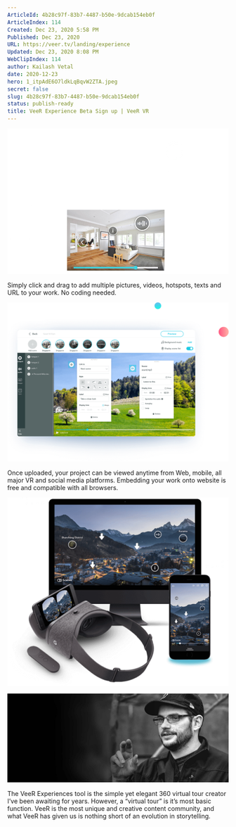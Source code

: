 ```yaml
---
ArticleId: 4b28c97f-83b7-4487-b50e-9dcab154eb0f
ArticleIndex: 114
Created: Dec 23, 2020 5:58 PM
Published: Dec 23, 2020
URL: https://veer.tv/landing/experience
Updated: Dec 23, 2020 8:08 PM
WebClipIndex: 114
author: Kailash Vetal
date: 2020-12-23
hero: 1_itpAdE6O7ldkLqBqvW2ZTA.jpeg
secret: false
slug: 4b28c97f-83b7-4487-b50e-9dcab154eb0f
status: publish-ready
title: VeeR Experience Beta Sign up | VeeR VR
---
```

![114%204b763719331440a7a84e63629652c77c/ie1_en.png](114%204b763719331440a7a84e63629652c77c/ie1_en.png)

Simply click and drag to add multiple pictures, videos, hotspots, texts and URL to your work. No coding needed.

![114%204b763719331440a7a84e63629652c77c/ie2.png](114%204b763719331440a7a84e63629652c77c/ie2.png)

Once uploaded, your project can be viewed anytime from Web, mobile, all major VR and social media platforms. Embedding your work onto website is free and compatible with all browsers.

![114%204b763719331440a7a84e63629652c77c/ie3.png](114%204b763719331440a7a84e63629652c77c/ie3.png)

![114%204b763719331440a7a84e63629652c77c/seth_bg_0cf491b0ff55a00377c3b27adcec4084.jpg](114%204b763719331440a7a84e63629652c77c/seth_bg_0cf491b0ff55a00377c3b27adcec4084.jpg)

The VeeR Experiences tool is the simple yet elegant 360 virtual tour creator I’ve been awaiting for years. However, a “virtual tour” is it’s most basic function. VeeR is the most unique and creative content community, and what VeeR has given us is nothing short of an evolution in storytelling.
